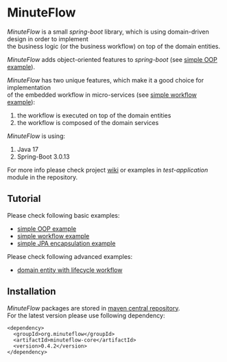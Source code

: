 # MinuteFlow

*MinuteFlow* is a small *spring-boot* library, which is using domain-driven design in order to implement  
the business logic (or the business workflow) on top of the domain entities.

*MinuteFlow* adds object-oriented features to *spring-boot* (see [simple OOP example](https://github.com/jan-komrska/minuteflow/wiki/OOP-Example)).

*MinuteFlow* has two unique features, which make it a good choice for implementation  
of the embedded workflow in micro-services  (see [simple workflow example](https://github.com/jan-komrska/minuteflow/wiki/Workflow-Example)):
1. the workflow is executed on top of the domain entities
2. the workflow is composed of the domain services

*MinuteFlow* is using:
1. Java 17
2. Spring-Boot 3.0.13

For more info please check project [wiki](https://github.com/jan-komrska/minuteflow/wiki)
or examples in *test-application* module in the repository.

## Tutorial

Please check following basic examples:
- [simple OOP example](https://github.com/jan-komrska/minuteflow/wiki/OOP-Example)
- [simple workflow example](https://github.com/jan-komrska/minuteflow/wiki/Workflow-Example)
- [simple JPA encapsulation example](https://github.com/jan-komrska/minuteflow/wiki/JPA-Example)

Please check following advanced examples:
- [domain entity with lifecycle workflow](https://github.com/jan-komrska/minuteflow/wiki/Domain-Entity-Example)

## Installation

*MinuteFlow* packages are stored in [maven central repository](https://repo1.maven.org/maven2/org/minuteflow/minuteflow-core/).  
For the latest version please use following dependency:

```
<dependency>
  <groupId>org.minuteflow</groupId>
  <artifactId>minuteflow-core</artifactId>
  <version>0.4.2</version>
</dependency>
```
